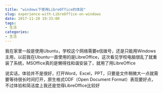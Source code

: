 ```yaml
---
title: "windows下使用LibreOffice的体验"
slug: experience-with-LibreOffice-on-windows
date: 2017-11-20 19:33:00
tags:
- 生活
categories:
- 生活
---
```


我在家里一般是使用Ubuntu，学校这个网络需要e信拨号，还是只能用Windows主用，以前我在Ubuntu一直使用的是LibreOffice，这次看见学校电脑很乱了就重装了系统，MSOffice真的是懒得找和谐安装了，就用了用LibreOffice  
  
说实话，体验并不是很好，打开Word，Excel，PPT，只要是文件稍微大一点就需要等待很长时间打开，原生格式ODF（Open Document Format）表现要好点，不过体验和简洁度上我还是觉得LibreOffice比较好
